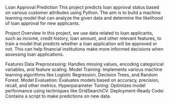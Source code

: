 Loan Approval Prediction
This project predicts loan approval status based on various customer attributes using Python. The aim is to build a machine learning model that can analyze the given data and determine the likelihood of loan approval for new applicants.

Project Overview
In this project, we use data related to loan applicants, such as income, credit history, loan amount, and other relevant features, to train a model that predicts whether a loan application will be approved or not. This can help financial institutions make more informed decisions when assessing loan applications.

Features
Data Preprocessing: Handles missing values, encoding categorical variables, and feature scaling.
Model Training: Implements various machine learning algorithms like Logistic Regression, Decision Trees, and Random Forest.
Model Evaluation: Evaluates models based on accuracy, precision, recall, and other metrics.
Hyperparameter Tuning: Optimizes model performance using techniques like GridSearchCV.
Deployment-Ready Code: Contains a script to make predictions on new data.
